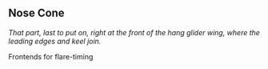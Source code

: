 ## Nose Cone
_That part, last to put on, right at the front of the hang glider wing, where the leading edges and keel join._

Frontends for flare-timing
